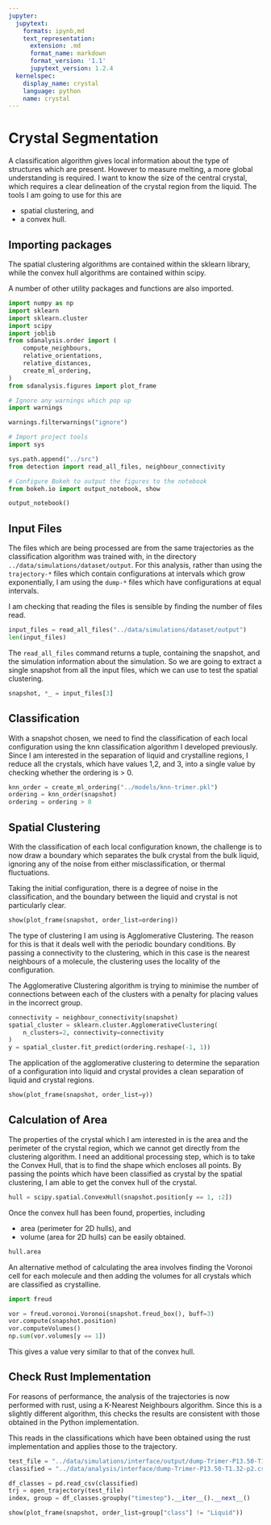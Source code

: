 ```yaml
---
jupyter:
  jupytext:
    formats: ipynb,md
    text_representation:
      extension: .md
      format_name: markdown
      format_version: '1.1'
      jupytext_version: 1.2.4
  kernelspec:
    display_name: crystal
    language: python
    name: crystal
---
```


# Crystal Segmentation

A classification algorithm gives local information
about the type of structures which are present.
However to measure melting,
a more global understanding is required.
I want to know the size of the central crystal,
which requires a clear delineation
of the crystal region from the liquid.
The tools I am going to use for this are
- spatial clustering, and
- a convex hull.

## Importing packages

The spatial clustering algorithms
are contained within the sklearn library,
while the convex hull algorithms
are contained within scipy.

A number of other utility packages and functions are also imported.

```python
import numpy as np
import sklearn
import sklearn.cluster
import scipy
import joblib
from sdanalysis.order import (
    compute_neighbours,
    relative_orientations,
    relative_distances,
    create_ml_ordering,
)
from sdanalysis.figures import plot_frame

# Ignore any warnings which pop up
import warnings

warnings.filterwarnings("ignore")

# Import project tools
import sys

sys.path.append("../src")
from detection import read_all_files, neighbour_connectivity

# Configure Bokeh to output the figures to the notebook
from bokeh.io import output_notebook, show

output_notebook()
```

## Input Files

The files which are being processed are from the same trajectories
as the classification algorithm was trained with,
in the directory `../data/simulations/dataset/output`.
For this analysis,
rather than using the `trajectory-*` files
which contain configurations at intervals
which grow exponentially,
I am using the `dump-*` files which have configurations
at equal intervals.

I am checking that reading the files is sensible
by finding the number of files read.

```python
input_files = read_all_files("../data/simulations/dataset/output")
len(input_files)
```

The `read_all_files` command returns a tuple,
containing the snapshot,
and the simulation information about the simulation.
So we are going to extract a single snapshot
from all the input files,
which we can use to test the spatial clustering.

```python
snapshot, *_ = input_files[3]
```

## Classification

With a snapshot chosen,
we need to find the classification
of each local configuration
using the knn classification algorithm
I developed previously.
Since I am interested in the separation
of liquid and crystalline regions,
I reduce all the crystals,
which have values 1,2, and 3,
into a single value
by checking whether the ordering is > 0.

```python
knn_order = create_ml_ordering("../models/knn-trimer.pkl")
ordering = knn_order(snapshot)
ordering = ordering > 0
```

## Spatial Clustering

With the classification of each local configuration known,
the challenge is to now draw a boundary
which separates the bulk crystal from the bulk liquid,
ignoring any of the noise from either
misclassification, or
thermal fluctuations.

Taking the initial configuration,
there is a degree of noise in the classification,
and the boundary between the liquid and crystal
is not particularly clear.

```python
show(plot_frame(snapshot, order_list=ordering))
```

The type of clustering I am using is Agglomerative Clustering.
The reason for this is that it deals well with the periodic boundary conditions.
By passing a connectivity to the clustering,
which in this case is the nearest neighbours of a molecule,
the clustering uses the locality
of the configuration.

The Agglomerative Clustering algorithm is trying to minimise
the number of connections between each of the clusters
with a penalty for placing values in the incorrect group.

```python
connectivity = neighbour_connectivity(snapshot)
spatial_cluster = sklearn.cluster.AgglomerativeClustering(
    n_clusters=2, connectivity=connectivity
)
y = spatial_cluster.fit_predict(ordering.reshape(-1, 1))
```

The application of the agglomerative clustering
to determine the separation of a configuration
into liquid and crystal
provides a clean separation of liquid and crystal regions.

```python
show(plot_frame(snapshot, order_list=y))
```

## Calculation of Area

The properties of the crystal which I am interested in
is the area and the perimeter of the crystal region,
which we cannot get directly from the clustering algorithm.
I need an additional processing step,
which is to take the Convex Hull,
that is to find the shape which encloses all points.
By passing the points which have been classified as crystal
by the spatial clustering,
I am able to get the convex hull of the crystal.

```python
hull = scipy.spatial.ConvexHull(snapshot.position[y == 1, :2])
```

Once the convex hull has been found,
properties, including
- area (perimeter for 2D hulls), and
- volume (area for 2D hulls)
can be easily obtained.

```python
hull.area
```

An alternative method of calculating the area
involves finding the Voronoi cell for each molecule
and then adding the volumes for all crystals
which are classified as crystalline.

```python
import freud

vor = freud.voronoi.Voronoi(snapshot.freud_box(), buff=3)
vor.compute(snapshot.position)
vor.computeVolumes()
np.sum(vor.volumes[y == 1])
```

This gives a value very similar to that of the convex hull.


## Check Rust Implementation

For reasons of performance, the analysis of the trajectories is now performed with rust,
using a K-Nearest Neighbours algorithm.
Since this is a slightly different algorithm,
this checks the results are consistent
with those obtained in the Python implementation.

This reads in the classifications which have been obtained
using the rust implementation
and applies those to the trajectory.

```python
test_file = "../data/simulations/interface/output/dump-Trimer-P13.50-T1.32-p2.gsd"
classified = "../data/analysis/interface/dump-Trimer-P13.50-T1.32-p2.csv"

df_classes = pd.read_csv(classified)
trj = open_trajectory(test_file)
index, group = df_classes.groupby("timestep").__iter__().__next__()

show(plot_frame(snapshot, order_list=group["class"] != "Liquid"))
```

```python

```
